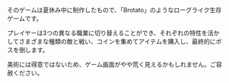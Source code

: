 そのゲームは夏休み中に制作したもので、「Brotato」のようなローグライク生存ゲームです。

プレイヤーは3つの異なる職業に切り替えることができ、それぞれの特性を活かしてさまざまな種類の敵と戦い、コインを集めてアイテムを購入し、最終的にボスを倒します。

美術には得意ではないため、ゲーム画面がやや荒く見えるかもしれません。ご容赦ください。

